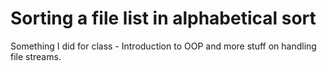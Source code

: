 # Sorting a file list in alphabetical sort

Something I did for class - Introduction to OOP and more stuff on handling file streams.